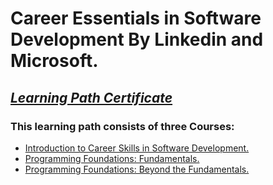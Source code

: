 # Career Essentials in Software Development By Linkedin and Microsoft. 
## [*Learning Path Certificate*](https://www.linkedin.com/learning/certificates/559697808289ab8d8e2cc09efcaca0235f3d09c13ceb527cc957ec9ea9b091cc?u=60693444)
### This learning path consists of three Courses:

- [Introduction to Career Skills in Software Development.](https://github.com/alshubati99/Career-Essentials/tree/master/Introduction)  
- [Programming Foundations: Fundamentals.](https://github.com/alshubati99/Career-Essentials/tree/master/Programming%20Fundamentals)
- [Programming Foundations: Beyond the Fundamentals.](https://github.com/alshubati99/Career-Essentials/tree/master/Beyond%20Fundamentals) 






